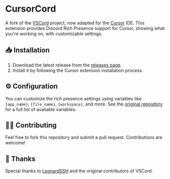 # CursorCord

A fork of the [VSCord](https://github.com/LeonardSSH/vscord) project, now adapted for the [Cursor](https://www.cursor.so) IDE. This extension provides Discord Rich Presence support for Cursor, showing what you're working on, with customizable settings.

## 📥 Installation

1. Download the latest release from the [releases page](https://github.com/your-repo-url).
2. Install it by following the Cursor extension installation process.

## ⚙️ Configuration

You can customize the rich presence settings using variables like `{app_name}`, `{file_name}`, `{workspace}`, and more. See the [original repository](https://github.com/LeonardSSH/vscord) for a full list of available variables.

## 👨‍💻 Contributing

Feel free to fork this repository and submit a pull request. Contributions are welcome!

## 🎉 Thanks

Special thanks to [LeonardSSH](https://github.com/LeonardSSH) and the original contributors of VSCord.
